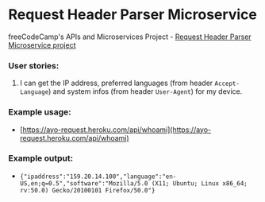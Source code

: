 # Request Header Parser Microservice

freeCodeCamp's APIs and Microservices Project - [Request Header Parser Microservice project](https://learn.freecodecamp.org/apis-and-microservices/apis-and-microservices-projects/request-header-parser-microservice)
### User stories:

1. I can get the IP address, preferred languages (from header `Accept-Language`) and system infos (from header `User-Agent`) for my device.

### Example usage:

* [https://ayo-request.heroku.com/api/whoami](https://ayo-request.heroku.com/api/whoami)

### Example output:

* `{"ipaddress":"159.20.14.100","language":"en-US,en;q=0.5","software":"Mozilla/5.0 (X11; Ubuntu; Linux x86_64; rv:50.0) Gecko/20100101 Firefox/50.0"}`
